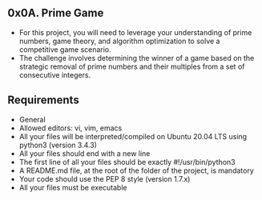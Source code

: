 ## 0x0A. Prime Game
- For this project, you will need to leverage your understanding of prime numbers, game theory, and algorithm optimization to solve a competitive game scenario. 
- The challenge involves determining the winner of a game based on the strategic removal of prime numbers and their multiples from a set of consecutive integers.



## Requirements
- General
- Allowed editors: vi, vim, emacs
- All your files will be interpreted/compiled on Ubuntu 20.04 LTS using python3 (version 3.4.3)
- All your files should end with a new line
- The first line of all your files should be exactly #!/usr/bin/python3
- A README.md file, at the root of the folder of the project, is mandatory
- Your code should use the PEP 8 style (version 1.7.x)
- All your files must be executable
